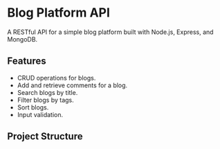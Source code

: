 # Blog Platform API

A RESTful API for a simple blog platform built with Node.js, Express, and MongoDB.

## Features

- CRUD operations for blogs.
- Add and retrieve comments for a blog.
- Search blogs by title.
- Filter blogs by tags.
- Sort blogs.
- Input validation.

## Project Structure

